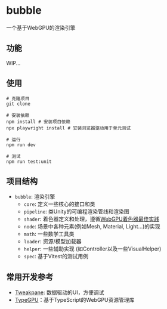 # bubble
一个基于WebGPU的渲染引擎

## 功能
WIP... 

## 使用
```shell
# 克隆项目
git clone

# 安装依赖
npm install # 安装项目依赖
npx playwright install # 安装浏览器驱动用于单元测试

# 运行
npm run dev

# 测试
npm run test:unit
```

## 项目结构
- `bubble`: 渲染引擎
    - `core`: 定义一些核心的接口和类
    - `pipeline`: 类Unity的可编程渲染管线和渲染图
    - `shader`: 着色器定义和处理，遵循[WebGPU着色器最佳实践](https://toji.dev/webgpu-best-practices/dynamic-shader-construction)
    - `node`: 场景中各种元素(例如Mesh, Material, Light...)的实现
    - `math`: 一些数学工具类
    - `loader`: 资源/模型加载器
    - `helper`: 一些辅助实现 (如Controller以及一些VisualHelper)
    - `spec`: 基于Vitest的测试用例

## 常用开发参考
- [Tweakpane](https://tweakpane.github.io/docs/getting-started/): 数据驱动的UI，方便调试
- [TypeGPU](https://docs.swmansion.com/TypeGPU/guides/getting-started/)：基于TypeScript的WebGPU资源管理库
